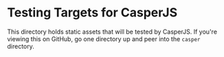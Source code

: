 # Testing Targets for CasperJS

This directory holds static assets that will be tested by CasperJS. If you're viewing this on GitHub, go one directory up and peer into the `casper` directory.
